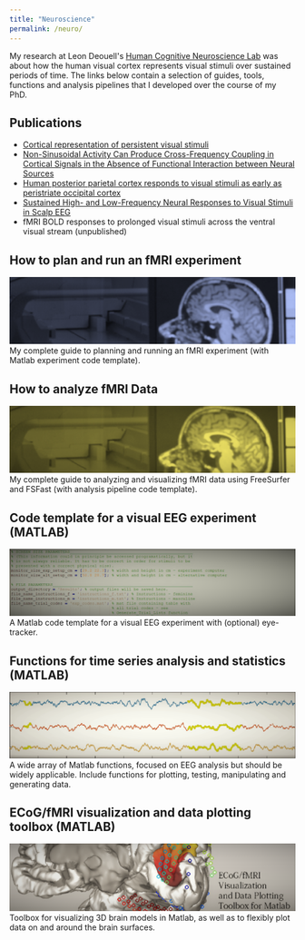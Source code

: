 ```yaml
---
title: "Neuroscience"
permalink: /neuro/
---
```


My research at Leon Deouell's [Human Cognitive Neuroscience Lab](https://www.hcnl.org/) was about how the human visual cortex represents visual stimuli over sustained periods of time. The links below contain a selection of guides, tools, functions and analysis pipelines that I developed over the course of my PhD.

## Publications
* [Cortical representation of persistent visual stimuli](https://doi.org/10.1016/j.neuroimage.2017.08.028)
* [Non-Sinusoidal Activity Can Produce Cross-Frequency Coupling in Cortical Signals in the Absence of Functional Interaction between Neural Sources](https://doi.org/10.1371/journal.pone.0167351)
* [Human posterior parietal cortex responds to visual stimuli as early as peristriate occipital cortex](https://doi.org/10.1111/ejn.14164)
* [Sustained High- and Low-Frequency Neural Responses to Visual Stimuli in Scalp EEG](https://www.biorxiv.org/content/10.1101/290593v1)
* fMRI BOLD responses to prolonged visual stimuli across the ventral visual stream (unpublished)

## How to plan and run an fMRI experiment
[![img](../assets/images/neuro/fmri_header-1.png)](/plan_and_run_fmri_exp/)
My complete guide to planning and running an fMRI experiment (with Matlab experiment code template).

## How to analyze fMRI Data
[![img](../assets/images/neuro/fmri_header-2.png)](/analyze_fmri_data/)
My complete guide to analyzing and visualizing fMRI data using FreeSurfer and FSFast (with analysis pipeline code template).

## Code template for a visual EEG experiment (MATLAB)
[![img](../assets/images/neuro/eeg_exp_header.png)](/eeg_exp_template/)
A Matlab code template for a visual EEG experiment with (optional) eye-tracker.

## Functions for time series analysis and statistics (MATLAB)
[![img](../assets/images/neuro/eeg_analysis_header.png)](/eeg_functions/)
A wide array of Matlab functions, focused on EEG analysis but should be widely applicable. Include functions for plotting, testing, manipulating and generating data.

## ECoG/fMRI visualization and data plotting toolbox (MATLAB)
[![img](../assets/images/neuro/vis_toolbox_header.png)](/vis_toolbox/)
Toolbox for visualizing 3D brain models in Matlab, as well as to flexibly plot data on and around the brain surfaces.
